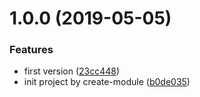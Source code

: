 # 1.0.0 (2019-05-05)


### Features

* first version ([23cc448](https://github.com/NaturalCycles/json2html/commit/23cc448))
* init project by create-module ([b0de035](https://github.com/NaturalCycles/json2html/commit/b0de035))
